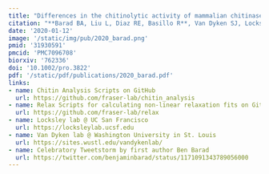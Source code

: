 ```yaml
---
title: "Differences in the chitinolytic activity of mammalian chitinases on soluble and insoluble substrates."
citation: "**Barad BA, Liu L, Diaz RE, Basillo R**, Van Dyken SJ, Locksley RM, **Fraser JS**. *Protein Science*. 2020."
date: '2020-01-12'
image: '/static/img/pub/2020_barad.png'
pmid: '31930591'
pmcid: 'PMC7096708'
biorxiv: '762336'
doi: '10.1002/pro.3822'
pdf: '/static/pdf/publications/2020_barad.pdf'
links:
- name: Chitin Analysis Scripts on GitHub
  url: https://github.com/fraser-lab/chitin_analysis
- name: Relax Scripts for calculating non-linear relaxation fits on GitHub
  url: https://github.com/fraser-lab/relax
- name: Locksley lab @ UC San Francisco
  url: https://locksleylab.ucsf.edu
- name: Van Dyken lab @ Washington University in St. Louis
  url: https://sites.wustl.edu/vandykenlab/
- name: Celebratory Tweetstorm by first author Ben Barad
  url: https://twitter.com/benjaminbarad/status/1171091343789056000
---
```

